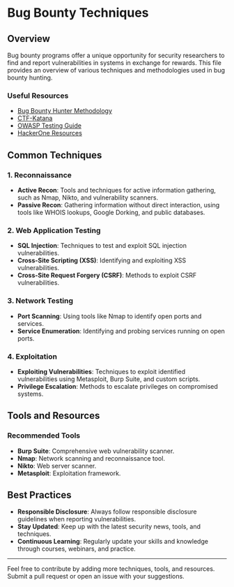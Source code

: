# Bug Bounty Techniques

## Overview

Bug bounty programs offer a unique opportunity for security researchers to find and report vulnerabilities in systems in exchange for rewards. This file provides an overview of various techniques and methodologies used in bug bounty hunting.

### Useful Resources
- [Bug Bounty Hunter Methodology](https://github.com/The-Art-of-Hacking/h4cker/tree/master/bug-bounties)
- [CTF-Katana](https://github.com/JohnHammond/ctf-katana.git)
- [OWASP Testing Guide](https://owasp.org/www-project-web-security-testing-guide/)
- [HackerOne Resources](https://www.hackerone.com/resources)
  
## Common Techniques

### 1. Reconnaissance
- **Active Recon**: Tools and techniques for active information gathering, such as Nmap, Nikto, and vulnerability scanners.
- **Passive Recon**: Gathering information without direct interaction, using tools like WHOIS lookups, Google Dorking, and public databases.

### 2. Web Application Testing
- **SQL Injection**: Techniques to test and exploit SQL injection vulnerabilities.
- **Cross-Site Scripting (XSS)**: Identifying and exploiting XSS vulnerabilities.
- **Cross-Site Request Forgery (CSRF)**: Methods to exploit CSRF vulnerabilities.

### 3. Network Testing
- **Port Scanning**: Using tools like Nmap to identify open ports and services.
- **Service Enumeration**: Identifying and probing services running on open ports.

### 4. Exploitation
- **Exploiting Vulnerabilities**: Techniques to exploit identified vulnerabilities using Metasploit, Burp Suite, and custom scripts.
- **Privilege Escalation**: Methods to escalate privileges on compromised systems.

## Tools and Resources

### Recommended Tools
- **Burp Suite**: Comprehensive web vulnerability scanner.
- **Nmap**: Network scanning and reconnaissance tool.
- **Nikto**: Web server scanner.
- **Metasploit**: Exploitation framework.

## Best Practices

- **Responsible Disclosure**: Always follow responsible disclosure guidelines when reporting vulnerabilities.
- **Stay Updated**: Keep up with the latest security news, tools, and techniques.
- **Continuous Learning**: Regularly update your skills and knowledge through courses, webinars, and practice.

---

Feel free to contribute by adding more techniques, tools, and resources. Submit a pull request or open an issue with your suggestions.
